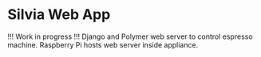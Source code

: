 # Silvia Web App
!!! Work in progress !!!
Django and Polymer web server to control espresso machine. Raspberry Pi hosts web server inside appliance.


